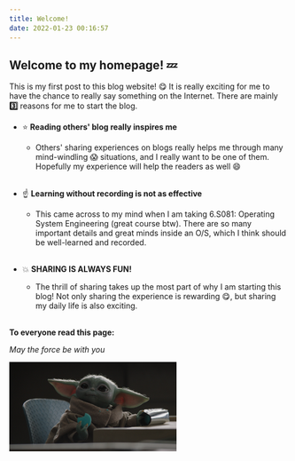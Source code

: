 ```yaml
---
title: Welcome!
date: 2022-01-23 00:16:57
---
```


<style>
img{
    width: 60%;
}
</style>

## Welcome to my homepage! :zzz:

This is my first post to this blog website! :yum:
It is really exciting for me to have the chance to really say something on the Internet.
There are mainly **:three:** reasons for me to start the blog.

* :star: **Reading others' blog really inspires me**
  * Others' sharing experiences on blogs really helps me through many mind-windling :scream: situations, and I really want to be one of them. Hopefully my experience will help the readers as well :smile:
  <br/>

* :point_up: **Learning without recording is not as effective**
  * This came across to my mind when I am taking 6.S081: Operating System Engineering (great course btw). There are so many important details and great minds inside an O/S, which I think should be well-learned and recorded.
  <br/>

* :collision: **SHARING IS ALWAYS FUN!**
  * The thrill of sharing takes up the most part of why I am starting this blog! Not only sharing the experience is rewarding :yum:, but sharing my daily life is also exciting.
  <br/>

**To everyone read this page:**

*May the force be with you*

![grogu](homepage/grogu.jpeg)
